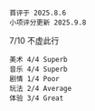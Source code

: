 	首评于 2025.8.6
	小项评分更新 2025.9.8

7/10 不虚此行

```
美术 4/4 Superb
音乐 4/4 Superb
剧情 1/4 Poor
玩法 2/4 Average
体验 3/4 Great
```
